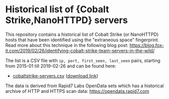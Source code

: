 # Historical list of {Cobalt Strike,NanoHTTPD} servers

This repository contains a historical list of Cobalt Strike (or NanoHTTPD) hosts that have been identified using the "extraneous space" fingerprint. Read more about this technique in the following blog post: https://blog.fox-it.com/2019/02/26/identifying-cobalt-strike-team-servers-in-the-wild/

The list is a CSV file with `ip, port, first_seen, last_seen` pairs, starting from 2015-01 till 2019-02-26 and can be found here:

 * [cobaltstrike-servers.csv](cobaltstrike-servers.csv) ([download link](https://raw.githubusercontent.com/fox-it/cobaltstrike-extraneous-space/master/cobaltstrike-servers.csv))

The data is derived from Rapid7 Labs OpenData sets which has a historical archive of HTTP and HTTPS scan data: https://opendata.rapid7.com
